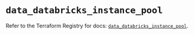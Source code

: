 # `data_databricks_instance_pool`

Refer to the Terraform Registry for docs: [`data_databricks_instance_pool`](https://registry.terraform.io/providers/databricks/databricks/1.62.0/docs/data-sources/instance_pool).
